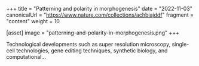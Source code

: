 +++
title = "Patterning and polarity in morphogenesis"
date = "2022-11-03"
canonicalUrl = "https://www.nature.com/collections/achbiajddf"
fragment = "content"
weight = 10

[asset]
    image = "patterning-and-polarity-in-morphogenesis.png"
+++

Technological developments such as super resolution microscopy, single-cell 
technologies, gene editing techniques, synthetic biology, and 
computational...
